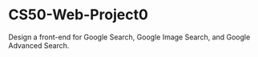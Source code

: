 # CS50-Web-Project0
Design a front-end for Google Search, Google Image Search, and Google Advanced Search.
